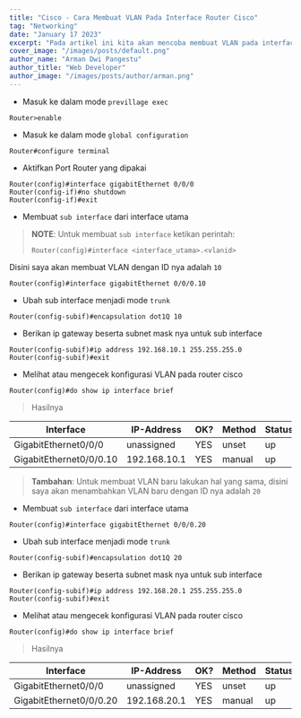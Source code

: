 ```yaml
---
title: "Cisco - Cara Membuat VLAN Pada Interface Router Cisco"
tag: "Networking"
date: "January 17 2023"
excerpt: "Pada artikel ini kita akan mencoba membuat VLAN pada interface router cisco"
cover_image: "/images/posts/default.png"
author_name: "Arman Dwi Pangestu"
author_title: "Web Developer"
author_image: "/images/posts/author/arman.png"
---
```


- Masuk ke dalam mode `previllage exec`

```shell
Router>enable
```

- Masuk ke dalam mode `global configuration`

```shell
Router#configure terminal
```

- Aktifkan Port Router yang dipakai

```shell
Router(config)#interface gigabitEthernet 0/0/0
Router(config-if)#no shutdown
Router(config-if)#exit
```

- Membuat `sub interface` dari interface utama

> **NOTE**: Untuk membuat `sub interface` ketikan perintah:
>
> ```shell
> Router(config)#interface <interface_utama>.<vlanid>
> ```

Disini saya akan membuat VLAN dengan ID nya adalah `10`

```shell
Router(config)#interface gigabitEthernet 0/0/0.10
```

- Ubah sub interface menjadi mode `trunk`

```shell
Router(config-subif)#encapsulation dot1Q 10
```

- Berikan ip gateway beserta subnet mask nya untuk sub interface

```shell
Router(config-subif)#ip address 192.168.10.1 255.255.255.0
Router(config-subif)#exit
```

- Melihat atau mengecek konfigurasi VLAN pada router cisco

```shell
Router(config)#do show ip interface brief
```

> Hasilnya

| Interface               | IP-Address   | OK? | Method | Status | Protocol |
| ----------------------- | ------------ | --- | ------ | ------ | -------- |
| GigabitEthernet0/0/0    | unassigned   | YES | unset  | up     | up       |
| GigabitEthernet0/0/0.10 | 192.168.10.1 | YES | manual | up     | up       |

> **Tambahan**: Untuk membuat VLAN baru lakukan hal yang sama, disini saya akan menambahkan VLAN baru dengan ID nya adalah `20`

- Membuat `sub interface` dari interface utama

```shell
Router(config)#interface gigabitEthernet 0/0/0.20
```

- Ubah sub interface menjadi mode `trunk`

```shell
Router(config-subif)#encapsulation dot1Q 20
```

- Berikan ip gateway beserta subnet mask nya untuk sub interface

```shell
Router(config-subif)#ip address 192.168.20.1 255.255.255.0
Router(config-subif)#exit
```

- Melihat atau mengecek konfigurasi VLAN pada router cisco

```shell
Router(config)#do show ip interface brief
```

> Hasilnya

| Interface               | IP-Address   | OK? | Method | Status | Protocol |
| ----------------------- | ------------ | --- | ------ | ------ | -------- |
| GigabitEthernet0/0/0    | unassigned   | YES | unset  | up     | up       |
| GigabitEthernet0/0/0.20 | 192.168.20.1 | YES | manual | up     | up       |

